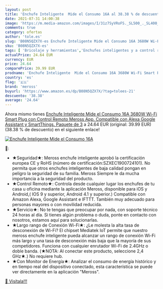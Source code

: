 ```yaml
---
layout: post
title: 'Enchufe Inteligente  Mide el Consumo 16A al 38.38 % de descuento'
date: 2021-07-31 14:00:38
image: 'https://m.media-amazon.com/images/I/31z7SyVRoFS._SL500_._SL400_.jpg'
comments: true
category: ofertas
author: 'tole.es'
slug: 'B08N5QZX7X-es Enchufe Inteligente Mide el Consumo 16A 3680W Wi-Fi Smart...'
sku: 'B08N5QZX7X-es'
tags: [ 'Bricolaje y herramientas','Enchufes inteligentes y a control remoto','Enchufes y accesorios','Instalación eléctrica','alexa','enchufe','inteligente','meross', ]
actualPrice: 24.64 EUR
currency: EUR
price: 24.64
comparePrice: 39.99 EUR
prodname: 'Enchufe Inteligente  Mide el Consumo 16A 3680W Wi-Fi Smart Plug  con Control Remoto Meross App. Compatible con Alexa  Google Assistant y SmartThings. Paquete de 3'
country: 'es'
flag: '🇪🇸'
brand: 'meross'
buyurl: 'https://www.amazon.es/dp/B08N5QZX7X/?tag=tolees-21'
descuento: '38.38'
average: '24.64'
---
```


Ahora mismo tienes [Enchufe Inteligente  Mide el Consumo 16A 3680W Wi-Fi Smart Plug  con Control Remoto Meross App. Compatible con Alexa  Google Assistant y SmartThings. Paquete de 3](https://www.amazon.es/dp/B08N5QZX7X/?tag=tolees-21) a 24.64 EUR (original: 39.99 EUR) (38.38 %  de descuento) en el siguiente enlace!

[![Enchufe Inteligente  Mide el Consumo 16A](https://m.media-amazon.com/images/I/31z7SyVRoFS._SL500_._SL400_.jpg)](https://www.amazon.es/dp/B08N5QZX7X/?tag=tolees-21)

🔎:

- ★Seguridad★: Meross enchufe inteligente aprobó la certificación europea CE y RoHS (número de certificación:SZXEC1900724101). No permita que otros enchufes inteligentes de baja calidad pongan en peligro la seguridad de su familia. Meross Siempre le da mucha importancia a la seguridad del producto.
- ★Control Remoto★: Controla desde cualquier lugar los enchufes de tu casa u oficina mediante la aplicación Meross, disponible para iOS y Android,( IOS 9 y superior, Android 4.1 y superior.) Compatible con Amazon Alexa, Google Assistant e IFTTT. También muy adecuado para personas mayores o con movilidad reducida.
- ★Servicio★: No te tengas que preocupar por nada, con soporte técnico 24 horas al día. Si tienes algún problema o duda, ponte en contacto con nosotros, estamos aquí para solucionarlas.
- ★Largo rango de Conexión Wi-Fi★: ¿Le molesta la alta tasa de desconexión de Wi-Fi? El chipset Mediatek IoT permite que nuestro meross enchufe inteligente pueda alcanzar un rango de conexión Wi-Fi más largo y una tasa de desconexión más baja que la mayoría de sus competidores. Funciona con cualquier enrutador Wi-Fi de 2.4GHz o doble banda. (★NOTA: Al conectar este producto, seleccione 2,4 GHz★.) No requiere hub.
- ★Con Monitor de Energía★: Analizar el consumo de energía histórico y en tiempo real del dispositivo conectado, esta característica se puede ver directamente en la aplicación "Meross".

[🛒 Visítala!!!](https://www.amazon.es/dp/B08N5QZX7X/?tag=tolees-21)
